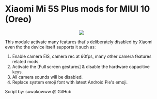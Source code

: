 # Xiaomi Mi 5S Plus mods for MIUI 10 (Oreo)
<p align="center"><a href="https://forum.xda-developers.com/mi-5s-plus/themes/magisk-various-device-mods-xiaomi-mi-5s-t3855168"><img src="https://img.shields.io/badge/XDA-Thread-orange.svg"></a>

This module activate many features that's deliberately disabled by Xiaomi even tho the device itself supports it such as:
1. Enable camera EIS, camera rec at 60fps, many other camera features related mods.
2. Activate the [Full screen gestures] & disable the hardware capacitive keys.
3. All camera sounds will be disabled.
4. Replace system emoji font with latest Android Pie's emoji.

Script by: suwakowww @ GitHub
